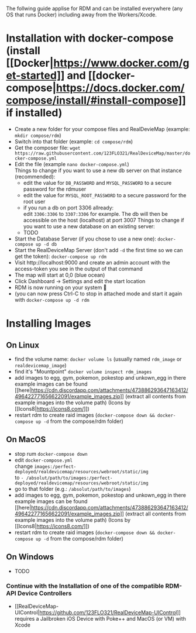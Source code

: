 The follwing guide applise for RDM and can be installed everywhere (any OS that runs Docker) including away from the Workers/Xcode.

# Installation with docker-compose (install **[[Docker|https://www.docker.com/get-started]]** and [[docker-compose|https://docs.docker.com/compose/install/#install-compose]] if installed)

- Create a new folder for your compose files and RealDevieMap (example: `mkdir compose/rdm`)
- Switch into that folder (example: `cd compose/rdm`)
- Get the composer file: `wget https://raw.githubusercontent.com/123FLO321/RealDeviceMap/master/docker-compose.yml`
- Edit the file (example `nano docker-compose.yml`) <br>
  Things to change if you want to use a new db server on that instance (recommended):
  - edit the value for `DB_PASSWORD` and `MYSQL_PASSWORD` to a secure password for the rdmuser
  - edit the value for `MYSQL_ROOT_PASSWORD` to a secure password for the root user
  - if you run a db on port 3306 allready: <br>
    edit `3306:3306` to `3307:3306` for example. The db will then be accessible on the host (localhost) at port 3007 
  Things to change if you want to use a new database on an existing server:
  - TODO
- Start the Database Server (if you chose to use a new one): `docker-compose up -d db`
- Start the RealDeviceMap Server (don't add `-d` the first time so we can get the token): `docker-compose up rdm`
- Visit http://localhost:9000 and create an admin account with the access-token you see in the output of that command
- The map will start at 0,0 (blue ocean)
- Click Dashboard -> Settings and edit the start location
- RDM is now running on your system 🍻 
- (you can now press Ctrl-C to stop in attached mode and start it again with `docker-compose up -d rdm`

# Installing Images
## On Linux
- find the volume name: `docker volume ls` (usually named `rdm_image` or `realdevicemap_image`)
- find it's "Mountpoint" `docker volume inspect rdm_images`
- add images to egg, gym, pokemon, pokestop and unkown_egg in there <br>
  example images can be found [[here|https://cdn.discordapp.com/attachments/473886293647163412/496422771656622091/example_images.zip]] (extract all contents from example images into the volume path) (Icons by [[Icons8|https://icons8.com/]])
- restart rdm to create raid images (`docker-compose down && docker-compose up -d` from the compose/rdm folder)

## On MacOS
- stop rum `docker-compose down`
- edit `docker-compose.yml`<br>
change `images:/perfect-deployed/realdevicemap/resources/webroot/static/img` <br>
to `- /absolut/path/to/images:/perfect-deployed/realdevicemap/resources/webroot/static/img`
- go to that folder (e.g.: `/absolut/path/to/images`) 
- add images to egg, gym, pokemon, pokestop and unkown_egg in there <br>
  example images can be found [[here|https://cdn.discordapp.com/attachments/473886293647163412/496422771656622091/example_images.zip]] (extract all contents from example images into the volume path) (Icons by [[Icons8|https://icons8.com/]])
- restart rdm to create raid images (`docker-compose down && docker-compose up -d` from the compose/rdm folder)

## On Windows
- TODO

### Continue with the Installation of one of the compatible RDM-API Device Controllers
- [[RealDeviceMap-UIControl|https://github.com/123FLO321/RealDeviceMap-UIControl]]<br>
      requires a Jailbroken iOS Device with Poke++ and MacOS (or VM) with Xcode